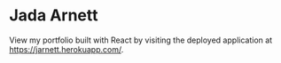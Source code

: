 # Jada Arnett

View my portfolio built with React by visiting the deployed application at https://jarnett.herokuapp.com/. 